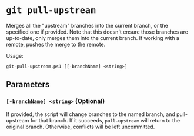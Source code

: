 # `git pull-upstream`

Merges all the "upstream" branches into the current branch, or the specified one if provided. Note that this doesn't ensure those branches are up-to-date, only merges them into the current branch. If working with a remote, pushes the merge to the remote.

Usage:

    git-pull-upstream.ps1 [[-branchName] <string>]

## Parameters

### `[-branchName] <string>` (Optional)

If provided, the script will change branches to the named branch, and pull-upstream for that branch. If it succeeds, `pull-upstream` will return to the original branch. Otherwise, conflicts will be left uncommitted.
